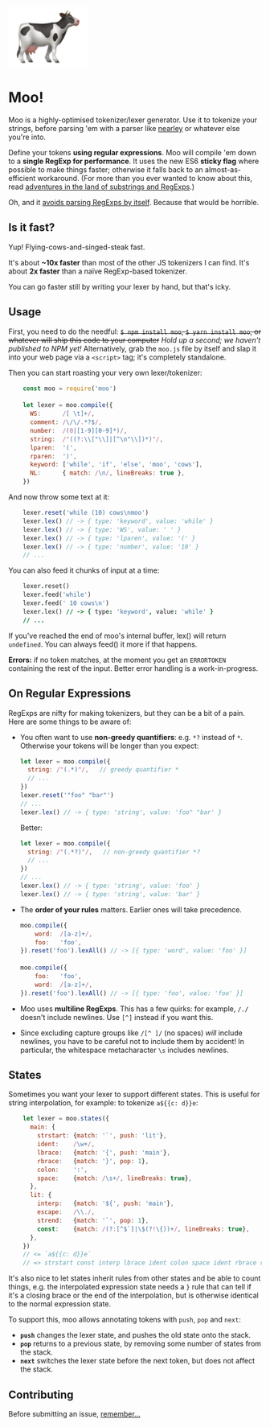 ![](cow.png)

Moo!
====

Moo is a highly-optimised tokenizer/lexer generator. Use it to tokenize your strings, before parsing 'em with a parser like [nearley](https://github.com/hardmath123/nearley) or whatever else you're into.

Define your tokens **using regular expressions**. Moo will compile 'em down to a **single RegExp for performance**. It uses the new ES6 **sticky flag** where possible to make things faster; otherwise it falls back to an almost-as-efficient workaround. (For more than you ever wanted to know about this, read [adventures in the land of substrings and RegExps](http://mrale.ph/blog/2016/11/23/making-less-dart-faster.html).)

Oh, and it [avoids parsing RegExps by itself](https://hackernoon.com/the-madness-of-parsing-real-world-javascript-regexps-d9ee336df983#.2l8qu3l76). Because that would be horrible.


Is it fast?
-----------

Yup! Flying-cows-and-singed-steak fast.

It's about **~10x faster** than most of the other JS tokenizers I can find. It's about **2x faster** than a naïve RegExp-based tokenizer.

You can go faster still by writing your lexer by hand, but that's icky.


Usage
-----

First, you need to do the needful: ~~`$ npm install moo`, `$ yarn install moo`, or whatever will ship this code to your computer~~ _Hold up a second; we haven't published to NPM yet!_ Alternatively, grab the `moo.js` file by itself and slap it into your web page via a `<script>` tag; it's completely standalone.

Then you can start roasting your very own lexer/tokenizer:

```js
    const moo = require('moo')

    let lexer = moo.compile({
      WS:      /[ \t]+/,
      comment: /\/\/.*?$/,
      number:  /(0|[1-9][0-9]*)/,
      string:  /"((?:\\["\\]|[^\n"\\])*)"/,
      lparen:  '(',
      rparen:  ')',
      keyword: ['while', 'if', 'else', 'moo', 'cows'],
      NL:      { match: /\n/, lineBreaks: true },
    })
```

And now throw some text at it:

```js
    lexer.reset('while (10) cows\nmoo')
    lexer.lex() // -> { type: 'keyword', value: 'while' }
    lexer.lex() // -> { type: 'WS', value: ' ' }
    lexer.lex() // -> { type: 'lparen', value: '(' }
    lexer.lex() // -> { type: 'number', value: '10' }
    // ...
```

You can also feed it chunks of input at a time:

```j
    lexer.reset()
    lexer.feed('while')
    lexer.feed(' 10 cows\n')
    lexer.lex() // -> { type: 'keyword', value: 'while' }
    // ...
```

If you've reached the end of moo's internal buffer, lex() will return `undefined`. You can always feed() it more if that happens.

**Errors:** if no token matches, at the moment you get an `ERRORTOKEN` containing the rest of the input. Better error handling is a work-in-progress.


On Regular Expressions
----------------------

RegExps are nifty for making tokenizers, but they can be a bit of a pain. Here are some things to be aware of:

* You often want to use **non-greedy quantifiers**: e.g. `*?` instead of `*`. Otherwise your tokens will be longer than you expect:

    ```js
    let lexer = moo.compile({
      string: /"(.*)"/,   // greedy quantifier *
      // ...
    })
    lexer.reset('"foo" "bar"')
    // ...
    lexer.lex() // -> { type: 'string', value: 'foo" "bar' }
    ```
    
    Better:
    
    ```js
    let lexer = moo.compile({
      string: /"(.*?)"/,   // non-greedy quantifier *?
      // ...
    })
    // ...
    lexer.lex() // -> { type: 'string', value: 'foo' }
    lexer.lex() // -> { type: 'string', value: 'bar' }
    ```

* The **order of your rules** matters. Earlier ones will take precedence.

    ```js
    moo.compile({
        word:  /[a-z]+/,
        foo:   'foo',
    }).reset('foo').lexAll() // -> [{ type: 'word', value: 'foo' }]

    moo.compile({
        foo:   'foo',
        word:  /[a-z]+/,
    }).reset('foo').lexAll() // -> [{ type: 'foo', value: 'foo' }]
    ```

* Moo uses **multiline RegExps**. This has a few quirks: for example, `/./` doesn't include newlines. Use `[^]` instead if you want this.

* Since excluding capture groups like `/[^ ]/` (no spaces) _will_ include newlines, you have to be careful not to include them by accident! In particular, the whitespace metacharacter `\s` includes newlines.


States
------

Sometimes you want your lexer to support different states. This is useful for string interpolation, for example: to tokenize `a${{c: d}}e`:

```js
    let lexer = moo.states({
      main: {
        strstart: {match: '`', push: 'lit'},
        ident:    /\w+/,
        lbrace:   {match: '{', push: 'main'},
        rbrace:   {match: '}', pop: 1},
        colon:    ':',
        space:    {match: /\s+/, lineBreaks: true},
      },
      lit: {
        interp:   {match: '${', push: 'main'},
        escape:   /\\./,
        strend:   {match: '`', pop: 1},
        const:    {match: /(?:[^$`]|\$(?!\{))+/, lineBreaks: true},
      },
    })
    // <= `a${{c: d}}e`
    // => strstart const interp lbrace ident colon space ident rbrace rbrace const strend
```

It's also nice to let states inherit rules from other states and be able to count things, e.g. the interpolated expression state needs a `}` rule that can tell if it's a closing brace or the end of the interpolation, but is otherwise identical to the normal expression state.

To support this, moo allows annotating tokens with `push`, `pop` and `next`:

* **`push`** changes the lexer state, and pushes the old state onto the stack.
* **`pop`** returns to a previous state, by removing some number of states from the stack.
* **`next`** switches the lexer state before the next token, but does not affect the stack.


Contributing
------------

Before submitting an issue, [remember...](https://github.com/tjvr/moo/blob/master/.github/CONTRIBUTING.md)

